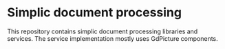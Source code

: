# Simplic document processing

This repository contains simplic document processing libraries and services. The service implementation
mostly uses GdPicture components.